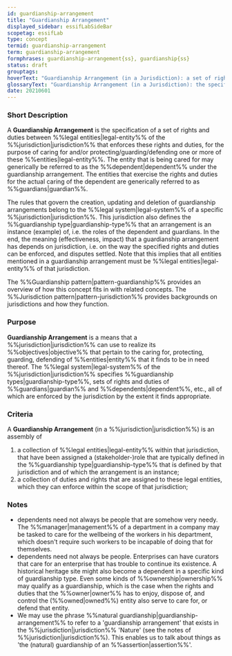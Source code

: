 ```yaml
---
id: guardianship-arrangement
title: "Guardianship Arrangement"
displayed_sidebar: essifLabSideBar
scopetag: essifLab
type: concept
termid: guardianship-arrangement
term: guardianship-arrangement
formphrases: guardianship-arrangement{ss}, guardianship{ss}
status: draft
grouptags:
hoverText: "Guardianship Arrangement (in a Jurisdiction): a set of rights and duties between Legal Entities of the Jurisdiction that have been established and are enforced within that Jurisdiction for the purpose of caring for and/or protecting/guarding/defending one or more of these Entities."
glossaryText: "Guardianship Arrangement (in a Jurisdiction): the specification of a set of rights and duties between %%legal entities^legal-entity%% of the %%jurisdiction^jurisdiction%% that enforces these rights and duties, for the purpose of caring for and/or protecting/guarding/defending one or more of these %%entities^legal-entity%%."
date: 20210601
---
```


### Short Description
A **Guardianship Arrangement** is the specification of a set of rights and duties between %%legal entities|legal-entity%% of the %%jurisdiction|jurisdiction%% that enforces these rights and duties, for the purpose of caring for and/or protecting/guarding/defending one or more of these %%entities|legal-entity%%. The entity that is being cared for may generically be referred to as the %%dependent|dependent%% under the guardianship arrangement. The entities that exercise the rights and duties for the actual caring of the dependent are generically referred to as %%guardians|guardian%%.

The rules that govern the creation, updating and deletion of guardianship arrangements belong to the %%legal system|legal-system%% of a specific %%jurisdiction|jurisdiction%%. This jurisdiction also defines the %%guardianship type|guardianship-type%% that an arrangement is an instance (example) of, i.e. the roles of the dependent and guardians. In the end, the meaning (effectiveness, impact) that a guardianship arrangement has depends on jurisdiction, i.e. on the way the specified rights and duties can be enforced, and disputes settled. Note that this implies that all entities mentioned in a guardianship arrangement must be %%legal entities|legal-entity%% of that jurisdiction.

The %%Guardianship pattern|pattern-guardianship%% provides an overview of how this concept fits in with related concepts.
The %%Jurisdiction pattern|pattern-jurisdiction%% provides backgrounds on jurisdictions and how they function.

### Purpose
**Guardianship Arrangement** is a means that a %%jurisdiction|jurisdiction%% can use to realize its %%objectives|objective%% that pertain to the caring for, protecting, guarding, defending of %%entities|entity%% that it finds to be in need thereof. The %%legal system|legal-system%% of the %%jurisdiction|jurisdiction%% specifies %%guardianship types|guardianship-type%%, sets of rights and duties of %%guardians|guardian%% and %%dependents|dependent%%, etc., all of which are enforced by the jurisdiction by the extent it finds appropriate.

### Criteria
A **Guardianship Arrangement** (in a %%jurisdiction|jurisdiction%%) is an assembly of
1. a collection of %%legal entities|legal-entity%% within that jurisdiction, that have been assigned a (stakeholder-)role that are typically defined in the %%guardianship type|guardianship-type%% that is defined by that jurisdiction and of which the arrangement is an instance;
2. a collection of duties and rights that are assigned to these legal entities, which they can enforce within the scope of that jurisdiction;

### Notes
- dependents need not always be people that are somehow very needy. The %%manager|management%% of a department in a company may be tasked to care for the wellbeing of the workers in his department, which doesn't require such workers to be incapable of doing that for themselves.
- dependents need not always be people. Enterprises can have curators that care for an enterprise that has trouble to continue its existence. A historical heritage site might also become a dependent in a specific kind of guardianship type. Even some kinds of %%ownership|ownership%% may qualify as a guardianship, which is the case when the rights and duties that the %%owner|owner%% has to enjoy, dispose of, and control the (%%owned|owned%%) entity also serve to care for, or defend that entity.
- We may use the phrase %%natural guardianship|guardianship-arrangement%% to refer to a 'guardianship arrangement' that exists in the %%jurisdiction|jurisdiction%% 'Nature' (see the notes of %%jurisdiction|jurisdiction%%). This enables us to talk about things as 'the (natural) guardianship of an %%assertion|assertion%%'.

